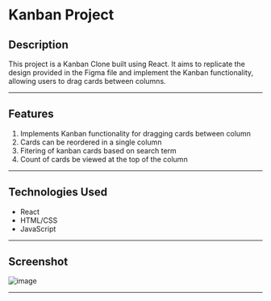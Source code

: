 # Kanban Project

## Description 
This project is a Kanban Clone built using React. It aims to replicate the design provided in the Figma file and implement the Kanban functionality, allowing users to drag cards between columns.
<br>

---


## Features
1. Implements Kanban functionality for dragging cards between column
2. Cards can be reordered in a single column
3. Fitering of kanban cards based on search term
4. Count of cards be viewed at the top of the column

---

## Technologies Used
* React
* HTML/CSS
* JavaScript
---

## Screenshot
![image](https://github.com/RohithVY/kanban-react-project/assets/110025038/f167613c-744f-445c-91b1-ec56fbd3c707)

---
